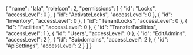 {
    "name": "lala",
    "roleIcon": 2,
    "permissions": [
        {
            "id": "Locks",
            "accessLevel": 0
        },
        {
            "id": "ActivateLocks",
            "accessLevel": 0
        },
        {
            "id": "Inventory",
            "accessLevel": 0
        },
        {
            "id": "TenantLocks",
            "accessLevel": 0
        },
        {
            "id": "Facilities",
            "accessLevel": 0
        },
        {
            "id": "TransferFacilities",
            "accessLevel": 1
        },
        {
            "id": "Users",
            "accessLevel": 0
        },
        {
            "id": "EditAdmins",
            "accessLevel": 2
        },
        {
            "id": "Subdomains",
            "accessLevel": 2
        },
        {
            "id": "ApiSettings",
            "accessLevel": 2
        }
    ]
}